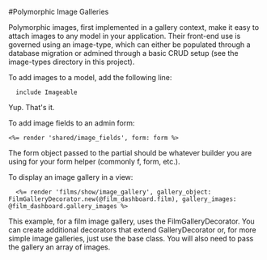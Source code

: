 #Polymorphic Image Galleries

Polymorphic images, first implemented in a gallery context, make it easy to attach images to any model in your application. Their front-end use is governed using an image-type, which can either be populated through a database migration or admined through a basic CRUD setup (see the image-types directory in this project).


To add images to a model, add the following line:

```
  include Imageable
```
Yup. That's it.


To add image fields to an admin form:

```
<%= render 'shared/image_fields', form: form %>
```
The form object passed to the partial should be whatever builder you are using for your form helper (commonly f, form, etc.).


To display an image gallery in a view:

```
  <%= render 'films/show/image_gallery', gallery_object: FilmGalleryDecorator.new(@film_dashboard.film), gallery_images: @film_dashboard.gallery_images %>
```
This example, for a film image gallery, uses the FilmGalleryDecorator. You can create additional decorators that extend GalleryDecorator or, for more simple image galleries, just use the base class. You will also need to pass the gallery an array of images.